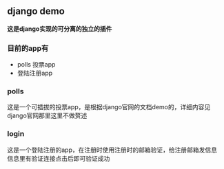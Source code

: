 django demo
-----

**这是django实现的可分离的独立的插件**


### 目前的app有
- polls 投票app
- 登陆注册app


### polls 
这是一个可插拔的投票app，是根据django官网的文档demo的，详细内容见
django官网那里这里不做赘述

### login

这是一个登陆注册的app，在注册时使用注册时的邮箱验证，给注册邮箱发信息
信息里有验证连接点击后即可验证成功

